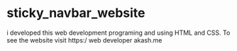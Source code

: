# sticky_navbar_website
i developed this web development programing and using HTML and CSS. To see the website visit https:/ web developer akash.me
